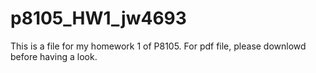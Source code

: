 # p8105_HW1_jw4693

This is a file for my homework 1 of P8105.
For pdf file, please downlowd before having a look.
